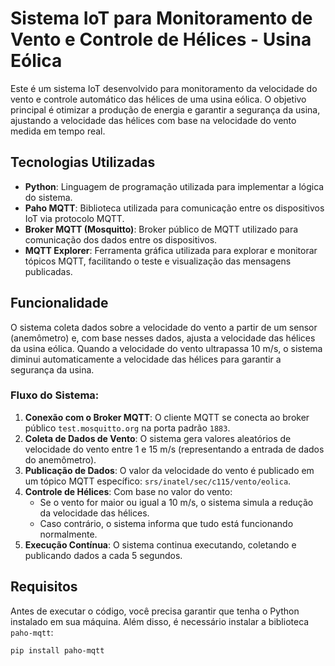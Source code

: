 # Sistema IoT para Monitoramento de Vento e Controle de Hélices - Usina Eólica

Este é um sistema IoT desenvolvido para monitoramento da velocidade do vento e controle automático das hélices de uma usina eólica. O objetivo principal é otimizar a produção de energia e garantir a segurança da usina, ajustando a velocidade das hélices com base na velocidade do vento medida em tempo real.

## Tecnologias Utilizadas

- **Python**: Linguagem de programação utilizada para implementar a lógica do sistema.
- **Paho MQTT**: Biblioteca utilizada para comunicação entre os dispositivos IoT via protocolo MQTT.
- **Broker MQTT (Mosquitto)**: Broker público de MQTT utilizado para comunicação dos dados entre os dispositivos.
- **MQTT Explorer**: Ferramenta gráfica utilizada para explorar e monitorar tópicos MQTT, facilitando o teste e visualização das mensagens publicadas.

## Funcionalidade

O sistema coleta dados sobre a velocidade do vento a partir de um sensor (anemômetro) e, com base nesses dados, ajusta a velocidade das hélices da usina eólica. Quando a velocidade do vento ultrapassa 10 m/s, o sistema diminui automaticamente a velocidade das hélices para garantir a segurança da usina.

### Fluxo do Sistema:

1. **Conexão com o Broker MQTT**: O cliente MQTT se conecta ao broker público `test.mosquitto.org` na porta padrão `1883`.
2. **Coleta de Dados de Vento**: O sistema gera valores aleatórios de velocidade do vento entre 1 e 15 m/s (representando a entrada de dados do anemômetro).
3. **Publicação de Dados**: O valor da velocidade do vento é publicado em um tópico MQTT específico: `srs/inatel/sec/c115/vento/eolica`.
4. **Controle de Hélices**: Com base no valor do vento:
    - Se o vento for maior ou igual a 10 m/s, o sistema simula a redução da velocidade das hélices.
    - Caso contrário, o sistema informa que tudo está funcionando normalmente.
5. **Execução Contínua**: O sistema continua executando, coletando e publicando dados a cada 5 segundos.

## Requisitos

Antes de executar o código, você precisa garantir que tenha o Python instalado em sua máquina. Além disso, é necessário instalar a biblioteca `paho-mqtt`:

```bash
pip install paho-mqtt
